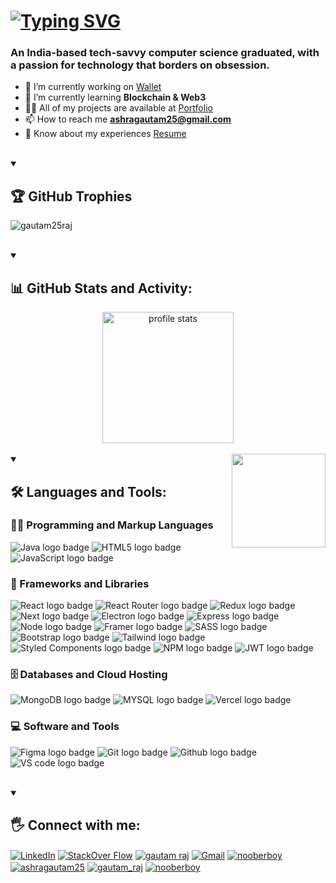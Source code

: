 <h1>
  <a href="https://git.io/typing-svg"><img src="https://readme-typing-svg.demolab.com?font=Fira+Code&size=32&pause=1000&color=FF6E96&width=610&height=80&lines=Hola+%F0%9F%91%8B!+My+name+is+Gautam" alt="Typing SVG" /></a>
</h1>
<h3 align="left">An India-based tech-savvy computer science graduated, with a passion for technology that borders on obsession.</h3>

- 🔭 I’m currently working on [Wallet](https://github.com/Muziris-Labs/bWallet_main)
- 🌱 I’m currently learning **Blockchain & Web3**
- 👨‍💻 All of my projects are available at [Portfolio](https://gautam-raj.vercel.app)
- 📫 How to reach me **ashragautam25@gmail.com**
- 📄 Know about my experiences [Resume](https://drive.google.com/file/d/1tdkvGOZ5Wdl6qH5RP-gfW1jWRPUx2BDU/view?usp=drive_link)

<br/>

<details open>
  <summary><h2>🏆 GitHub Trophies</h2></summary>

  <p align="left"><img src="https://github-profile-trophy.vercel.app/?username=Gautam25Raj&theme=dracula&no-frame=false&no-bg=true&margin-w=4" alt="gautam25raj" /></p>
</details>

<br>

<details open>
  <summary><h2>📊 GitHub Stats and Activity:</h2></summary>

  <div align="center">
    <img src="https://github-readme-streak-stats.herokuapp.com/?user=Gautam25Raj&theme=dracula&hide_border=false" height="210" alt="profile stats"  />
    <br>
<!--     <img src="https://github-readme-stats.vercel.app/api?username=Gautam25Raj&theme=dracula&hide_border=false&include_all_commits=false&count_private=true" height="180" alt="stats graph"  />
    <img src="https://github-readme-stats.vercel.app/api/top-langs?username=Gautam25Raj&locale=en&hide_title=false&layout=compact&card_width=320&langs_count=5&theme=dracula&hide_border=false" height="180" alt="languages graph"  /> -->
  </div>
</details>

<br>

<img align="right" height="150" src="https://i.imgflip.com/65efzo.gif"  />

<details open> 
  <summary><h2>🛠️ Languages and Tools:</h2></summary>
  <h3>👨‍💻 Programming and Markup Languages</h3>

  <p>
    <img src="https://img.shields.io/badge/Java-ED8B00?style=for-the-badge&logo=openjdk&logoColor=black" alt="Java logo badge">
    <img src="https://img.shields.io/badge/HTML5-E34F26?style=for-the-badge&logo=html5&logoColor=white" alt="HTML5 logo badge">
    <img src="https://img.shields.io/badge/JavaScript-F7DF1E?style=for-the-badge&logo=JavaScript&logoColor=000000" alt="JavaScript logo badge">
  </p>

  <h3>🧰 Frameworks and Libraries</h3>

  <p>
    <img src="https://img.shields.io/badge/React-20232A?style=for-the-badge&logo=react&logoColor=61DAFB" alt="React logo badge">
    <img src="https://img.shields.io/badge/React_Router-CA4245?style=for-the-badge&logo=react-router&logoColor=white" alt="React Router logo badge">
    <img src="https://img.shields.io/badge/Redux-593D88?style=for-the-badge&logo=redux&logoColor=white" alt="Redux logo badge">
    <img src="https://img.shields.io/badge/Next.js-000?logo=nextdotjs&logoColor=fff&style=for-the-badge" alt="Next logo badge">
    <img src="https://img.shields.io/badge/electron-47848F?style=for-the-badge&logo=electron&logoColor=black" alt="Electron logo badge">
    <img src="https://img.shields.io/badge/express.js-000000?style=for-the-badge&logo=express&logoColor=white" alt="Express logo badge">
    <img src="https://img.shields.io/badge/Node.js-43853D?style=for-the-badge&logo=node.js&logoColor=white" alt="Node logo badge">
    <img src="https://img.shields.io/badge/Framer-black?style=for-the-badge&logo=framer&logoColor=blue" alt="Framer logo badge">
    <img src="https://img.shields.io/badge/Sass-CC6699?style=for-the-badge&logo=sass&logoColor=white" alt="SASS logo badge">
    <img src="https://img.shields.io/badge/Bootstrap-563D7C?style=for-the-badge&logo=bootstrap&logoColor=white" alt="Bootstrap logo badge">
    <img src="https://img.shields.io/badge/Tailwind_CSS-06B6D4?style=for-the-badge&logo=tailwind-css&logoColor=white" alt="Tailwind logo badge">
    <img src="https://img.shields.io/badge/styled--components-DB7093?style=for-the-badge&logo=styled-components&logoColor=white" alt="Styled Components logo badge">
    <img src="https://img.shields.io/badge/npm-CB3837?style=for-the-badge&logo=npm&logoColor=white" alt="NPM logo badge">
    <img src="https://img.shields.io/badge/json%20web%20tokens-323330?style=for-the-badge&logo=json-web-tokens&logoColor=pink" alt="JWT logo badge">
  </p>

  <h3>🗄️ Databases and Cloud Hosting</h3>

  <p>
    <img src="https://img.shields.io/badge/MongoDB-4EA94B?style=for-the-badge&logo=mongodb&logoColor=white" alt="MongoDB logo badge">
    <img src="https://img.shields.io/badge/MySQL-4479A1?style=for-the-badge&logo=mysql&logoColor=white" alt="MYSQL logo badge">
    <img src="https://img.shields.io/badge/Vercel-000000?style=for-the-badge&logo=vercel&logoColor=white" alt="Vercel logo badge">
  </p>

  <h3>💻 Software and Tools</h3>

  <p>
    <img src="https://img.shields.io/badge/Figma-F24E1E?style=for-the-badge&logo=figma&logoColor=white" alt="Figma logo badge">
    <img src="https://img.shields.io/badge/GIT-E44C30?style=for-the-badge&logo=git&logoColor=white" alt="Git logo badge">
    <img src="https://img.shields.io/badge/GitHub-100000?style=for-the-badge&logo=github&logoColor=white" alt="Github logo badge">
    <img src="https://img.shields.io/badge/Visual_Studio_Code-0078D4?style=for-the-badge&logo=visual%20studio%20code&logoColor=white" alt="VS code logo badge">
  </p>
</details>

<br>

<details open> 
  <summary><h2>🖐 Connect with me:</h2></summary>

  <p>
    <a href="https://www.linkedin.com/in/-gautam-raj/" target="blank"><img align="center" src="https://img.shields.io/badge/LinkedIn-0077B5?style=for-the-badge&logo=linkedin&logoColor=white" alt="LinkedIn" /></a>
    <a href="https://stackoverflow.com/users/13280732" target="blank"><img align="center" src="https://img.shields.io/badge/Stack_Overflow-FE7A16?style=for-the-badge&logo=stack-overflow&logoColor=white" alt="StackOver Flow" /></a>
    <a href="https://www.facebook.com/profile.php?id=100026397667784" target="blank"><img align="center" src="https://img.shields.io/badge/Facebook-1877F2?style=for-the-badge&logo=facebook&logoColor=white" alt="gautam raj" /></a>
    <a href="mailto:ashragautam25@gmail.com" target="blank"><img align="center" src="https://img.shields.io/badge/Gmail-D14836?style=for-the-badge&logo=gmail&logoColor=white" alt="Gmail" /></a>
    <a href="https://instagram.com/nooberboy" target="blank"><img align="center" src="https://img.shields.io/badge/Instagram-E4405F?style=for-the-badge&logo=instagram&logoColor=white" alt="nooberboy" /></a>
    <a href="https://www.hackerrank.com/ashragautam25" target="blank"><img align="center" src="https://img.shields.io/badge/-Hackerrank-2EC866?style=for-the-badge&logo=HackerRank&logoColor=white" alt="ashragautam25" /></a>
    <a href="https://www.leetcode.com/gautam_raj" target="blank"><img align="center" src="https://img.shields.io/badge/-LeetCode-FFA116?style=for-the-badge&logo=LeetCode&logoColor=black" alt="gautam_raj" /></a>
    <a href="https://auth.geeksforgeeks.org/user/nooberboy" target="blank"><img align="center" src="https://img.shields.io/badge/GeeksforGeeks-298D46?style=for-the-badge&logo=geeksforgeeks&logoColor=white" alt="nooberboy" /></a>
  </p>
</details>

##

<p align="left">

</p>

<!-- Proudly created with GPRM ( https://gprm.itsvg.in ) -->
